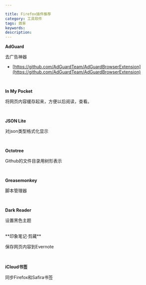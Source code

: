 ```yaml
---

title: Firefox插件推荐
category: 工具软件
tags: 效率
keywords:
description:
---
```



**AdGuard**

去广告神器

- [https://github.com/AdGuardTeam/AdGuardBrowserExtension](https://github.com/AdGuardTeam/AdGuardBrowserExtension)

<br/>

**In My Pocket**

将网页内容缓存起来，方便以后阅读，查看。

<br/>

**JSON Lite**

对json类型格式化显示

<br/>

**Octotree**

Github的文件目录用树形表示

<br/>

**Greasemonkey**

脚本管理器

<br/>

**Dark Reader**

设置黑色主题

<br/>
**印象笔记·剪藏**

保存网页内容到Evernote

<br/>

**iCloud书签**

同步Firefox和Safira书签









